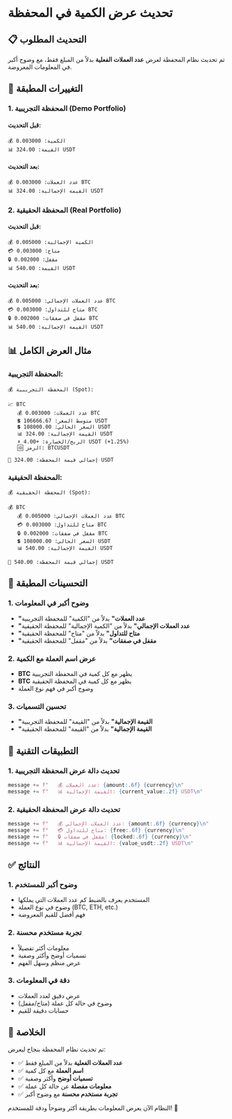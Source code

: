 # تحديث عرض الكمية في المحفظة

## 📋 التحديث المطلوب
تم تحديث نظام المحفظة لعرض **عدد العملات الفعلية** بدلاً من المبلغ فقط، مع وضوح أكبر في المعلومات المعروضة.

## 🎯 التغييرات المطبقة

### 1. المحفظة التجريبية (Demo Portfolio)

#### قبل التحديث:
```
💰 الكمية: 0.003000
📊 القيمة: 324.00 USDT
```

#### بعد التحديث:
```
💰 عدد العملات: 0.003000 BTC
📊 القيمة الإجمالية: 324.00 USDT
```

### 2. المحفظة الحقيقية (Real Portfolio)

#### قبل التحديث:
```
💰 الكمية الإجمالية: 0.005000
💳 متاح: 0.003000
🔒 مقفل: 0.002000
📊 القيمة: 540.00 USDT
```

#### بعد التحديث:
```
💰 عدد العملات الإجمالي: 0.005000 BTC
💳 متاح للتداول: 0.003000 BTC
🔒 مقفل في صفقات: 0.002000 BTC
📊 القيمة الإجمالية: 540.00 USDT
```

## 📊 مثال العرض الكامل

### المحفظة التجريبية:
```
💰 المحفظة التجريبية (Spot):

📈 BTC
   💰 عدد العملات: 0.003000 BTC
   💲 متوسط السعر: 106666.67 USDT
   💲 السعر الحالي: 108000.00 USDT
   📊 القيمة الإجمالية: 324.00 USDT
   ⬆️ الربح/الخسارة: +4.00 USDT (+1.25%)
   🆔 الرمز: BTCUSDT

💎 إجمالي قيمة المحفظة: 324.00 USDT
```

### المحفظة الحقيقية:
```
💰 المحفظة الحقيقية (Spot):

💰 BTC
   💰 عدد العملات الإجمالي: 0.005000 BTC
   💳 متاح للتداول: 0.003000 BTC
   🔒 مقفل في صفقات: 0.002000 BTC
   💲 السعر الحالي: 108000.00 USDT
   📊 القيمة الإجمالية: 540.00 USDT

💎 إجمالي قيمة المحفظة: 540.00 USDT
```

## 🎨 التحسينات المطبقة

### 1. وضوح أكبر في المعلومات
- **"عدد العملات"** بدلاً من "الكمية" للمحفظة التجريبية
- **"عدد العملات الإجمالي"** بدلاً من "الكمية الإجمالية" للمحفظة الحقيقية
- **"متاح للتداول"** بدلاً من "متاح" للمحفظة الحقيقية
- **"مقفل في صفقات"** بدلاً من "مقفل" للمحفظة الحقيقية

### 2. عرض اسم العملة مع الكمية
- **BTC** يظهر مع كل كمية في المحفظة التجريبية
- **BTC** يظهر مع كل كمية في المحفظة الحقيقية
- وضوح أكبر في فهم نوع العملة

### 3. تحسين التسميات
- **"القيمة الإجمالية"** بدلاً من "القيمة" للمحفظة التجريبية
- **"القيمة الإجمالية"** بدلاً من "القيمة" للمحفظة الحقيقية

## 🔧 التطبيقات التقنية

### 1. تحديث دالة عرض المحفظة التجريبية
```python
message += f"   💰 عدد العملات: {amount:.6f} {currency}\n"
message += f"   📊 القيمة الإجمالية: {current_value:.2f} USDT\n"
```

### 2. تحديث دالة عرض المحفظة الحقيقية
```python
message += f"   💰 عدد العملات الإجمالي: {amount:.6f} {currency}\n"
message += f"   💳 متاح للتداول: {free:.6f} {currency}\n"
message += f"   🔒 مقفل في صفقات: {locked:.6f} {currency}\n"
message += f"   📊 القيمة الإجمالية: {value_usdt:.2f} USDT\n"
```

## ✅ النتائج

### 1. وضوح أكبر للمستخدم
- المستخدم يعرف بالضبط كم عدد العملات التي يملكها
- وضوح في نوع العملة (BTC, ETH, etc.)
- فهم أفضل للقيم المعروضة

### 2. تجربة مستخدم محسنة
- معلومات أكثر تفصيلاً
- تسميات أوضح وأكثر وصفية
- عرض منظم وسهل الفهم

### 3. دقة في المعلومات
- عرض دقيق لعدد العملات
- وضوح في حالة كل عملة (متاح/مقفل)
- حسابات دقيقة للقيم

## 🎯 الخلاصة

تم تحديث نظام المحفظة بنجاح ليعرض:
- ✅ **عدد العملات الفعلية** بدلاً من المبلغ فقط
- ✅ **اسم العملة** مع كل كمية
- ✅ **تسميات أوضح** وأكثر وصفية
- ✅ **معلومات مفصلة** عن حالة كل عملة
- ✅ **تجربة مستخدم محسنة** مع وضوح أكبر

النظام الآن يعرض المعلومات بطريقة أكثر وضوحاً ودقة للمستخدم! 🎉
